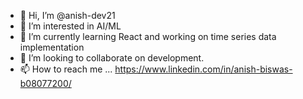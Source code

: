 - 👋 Hi, I’m @anish-dev21
- 👀 I’m interested in AI/ML
- 🌱 I’m currently learning React and working on time series data implementation
- 💞️ I’m looking to collaborate on development.
- 📫 How to reach me ...
https://www.linkedin.com/in/anish-biswas-b08077200/
<!---
anish-dev21/anish-dev21 is a ✨ special ✨ repository because its `README.md` (this file) appears on your GitHub profile.
You can click the Preview link to take a look at your changes.
--->

